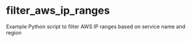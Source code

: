 # filter_aws_ip_ranges
Example Python script to filter AWS IP ranges based on service name and region
